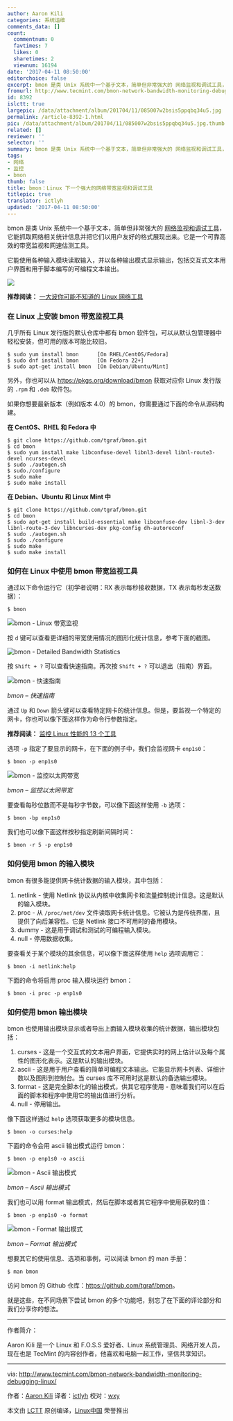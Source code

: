 ```yaml
---
author: Aaron Kili
categories: 系统运维
comments_data: []
count:
  commentnum: 0
  favtimes: 7
  likes: 0
  sharetimes: 2
  viewnum: 16194
date: '2017-04-11 08:50:00'
editorchoice: false
excerpt: bmon 是类 Unix 系统中一个基于文本，简单但非常强大的 网络监视和调试工具，它能抓取网络相关统计信息并把它们以用户友好的格式展现出来。它是一个可靠高效的带宽监视和网速估测工具。
fromurl: http://www.tecmint.com/bmon-network-bandwidth-monitoring-debugging-linux/
id: 8392
islctt: true
largepic: /data/attachment/album/201704/11/085007w2bsis5ppqbq34u5.jpg
permalink: /article-8392-1.html
pic: /data/attachment/album/201704/11/085007w2bsis5ppqbq34u5.jpg.thumb.jpg
related: []
reviewer: ''
selector: ''
summary: bmon 是类 Unix 系统中一个基于文本，简单但非常强大的 网络监视和调试工具，它能抓取网络相关统计信息并把它们以用户友好的格式展现出来。它是一个可靠高效的带宽监视和网速估测工具。
tags:
- 网络
- 监控
- bmon
thumb: false
title: bmon：Linux 下一个强大的网络带宽监视和调试工具
titlepic: true
translator: ictlyh
updated: '2017-04-11 08:50:00'
---
```


bmon 是类 Unix 系统中一个基于文本，简单但非常强大的 [网络监视和调试工具](/article-5435-1-rel.html)，它能抓取网络相关统计信息并把它们以用户友好的格式展现出来。它是一个可靠高效的带宽监视和网速估测工具。


它能使用各种输入模块读取输入，并以各种输出模式显示输出，包括交互式文本用户界面和用于脚本编写的可编程文本输出。


![](/data/attachment/album/201704/11/085007w2bsis5ppqbq34u5.jpg)


**推荐阅读：** [一大波你可能不知道的 Linux 网络工具](/article-5435-1.html)


### 在 Linux 上安装 bmon 带宽监视工具


几乎所有 Linux 发行版的默认仓库中都有 bmon 软件包，可以从默认包管理器中轻松安装，但可用的版本可能比较旧。



```
$ sudo yum install bmon      [On RHEL/CentOS/Fedora]
$ sudo dnf install bmon      [On Fedora 22+]
$ sudo apt-get install bmon  [On Debian/Ubuntu/Mint]

```

另外，你也可以从 <https://pkgs.org/download/bmon> 获取对应你 Linux 发行版的 `.rpm` 和 `.deb` 软件包。


如果你想要最新版本（例如版本 4.0）的 bmon，你需要通过下面的命令从源码构建。


**在 CentOS、RHEL 和 Fedora 中**



```
$ git clone https://github.com/tgraf/bmon.git
$ cd bmon
$ sudo yum install make libconfuse-devel libnl3-devel libnl-route3-devel ncurses-devel
$ sudo ./autogen.sh
$ sudo./configure
$ sudo make
$ sudo make install

```

**在 Debian、Ubuntu 和 Linux Mint 中**



```
$ git clone https://github.com/tgraf/bmon.git
$ cd bmon
$ sudo apt-get install build-essential make libconfuse-dev libnl-3-dev libnl-route-3-dev libncurses-dev pkg-config dh-autoreconf
$ sudo ./autogen.sh
$ sudo ./configure
$ sudo make
$ sudo make install

```

### 如何在 Linux 中使用 bmon 带宽监视工具


通过以下命令运行它（初学者说明：RX 表示每秒接收数据，TX 表示每秒发送数据）：



```
$ bmon

```

![bmon - Linux 带宽监视](/data/attachment/album/201704/11/085016jylmypmkkzqz6yyq.gif)


按 `d` 键可以查看更详细的带宽使用情况的图形化统计信息，参考下面的截图。


![bmon - Detailed Bandwidth Statistics](/data/attachment/album/201704/11/085016mg9nnfqoofjfye9k.gif)


按 `Shift + ?` 可以查看快速指南。再次按 `Shift + ?` 可以退出（指南）界面。


![bmon - 快速指南](/data/attachment/album/201704/11/085016ounbhapno0d6jvmd.png)


*bmon – 快速指南*


通过 `Up` 和 `Down` 箭头键可以查看特定网卡的统计信息。但是，要监视一个特定的网卡，你也可以像下面这样作为命令行参数指定。


**推荐阅读：** [监控 Linux 性能的 13 个工具](http://www.tecmint.com/linux-performance-monitoring-tools/)


选项 `-p` 指定了要显示的网卡，在下面的例子中，我们会监视网卡 `enp1s0`：



```
$ bmon -p enp1s0

```

![bmon - 监控以太网带宽](/data/attachment/album/201704/11/085017hzx63gm2ixmxtwlm.png)


*bmon – 监控以太网带宽*


要查看每秒位数而不是每秒字节数，可以像下面这样使用 `-b` 选项：



```
$ bmon -bp enp1s0

```

我们也可以像下面这样按秒指定刷新间隔时间：



```
$ bmon -r 5 -p enp1s0

```

### 如何使用 bmon 的输入模块


bmon 有很多能提供网卡统计数据的输入模块，其中包括：


1. netlink - 使用 Netlink 协议从内核中收集网卡和流量控制统计信息。这是默认的输入模块。
2. proc - 从 `/proc/net/dev` 文件读取网卡统计信息。它被认为是传统界面，且提供了向后兼容性。它是 Netlink 接口不可用时的备用模块。
3. dummy - 这是用于调试和测试的可编程输入模块。
4. null - 停用数据收集。


要查看关于某个模块的其余信息，可以像下面这样使用 `help` 选项调用它：



```
$ bmon -i netlink:help

```

下面的命令将启用 proc 输入模块运行 bmon：



```
$ bmon -i proc -p enp1s0

```

### 如何使用 bmon 输出模块


bmon 也使用输出模块显示或者导出上面输入模块收集的统计数据，输出模块包括：


1. curses - 这是一个交互式的文本用户界面，它提供实时的网上估计以及每个属性的图形化表示。这是默认的输出模块。
2. ascii - 这是用于用户查看的简单可编程文本输出。它能显示网卡列表、详细计数以及图形到控制台。当 curses 库不可用时这是默认的备选输出模块。
3. format - 这是完全脚本化的输出模式，供其它程序使用 - 意味着我们可以在后面的脚本和程序中使用它的输出值进行分析。
4. null - 停用输出。


像下面这样通过 `help` 选项获取更多的模块信息。



```
$ bmon -o curses:help

```

下面的命令会用 ascii 输出模式运行 bmon：



```
$ bmon -p enp1s0 -o ascii  

```

![bmon - Ascii 输出模式](/data/attachment/album/201704/11/085017df7p2gyuy32yfg8x.png)


*bmon – Ascii 输出模式*


我们也可以用 format 输出模式，然后在脚本或者其它程序中使用获取的值：



```
$ bmon -p enp1s0 -o format

```

![bmon - Format 输出模式](/data/attachment/album/201704/11/085018fxeo2hgsigissgt2.png)


*bmon – Format 输出模式*


想要其它的使用信息、选项和事例，可以阅读 bmon 的 man 手册：



```
$ man bmon 

```

访问 bmon 的 Github 仓库：<https://github.com/tgraf/bmon>。


就是这些，在不同场景下尝试 bmon 的多个功能吧，别忘了在下面的评论部分和我们分享你的想法。




---


作者简介：


Aaron Kili 是一个 Linux 和 F.O.S.S 爱好者、Linux 系统管理员、网络开发人员，现在也是 TecMint 的内容创作者，他喜欢和电脑一起工作，坚信共享知识。




---


via: <http://www.tecmint.com/bmon-network-bandwidth-monitoring-debugging-linux/>


作者：[Aaron Kili](http://www.tecmint.com/author/aaronkili/) 译者：[ictlyh](https://github.com/ictlyh) 校对：[wxy](https://github.com/wxy)


本文由 [LCTT](https://github.com/LCTT/TranslateProject) 原创编译，[Linux中国](https://linux.cn/) 荣誉推出